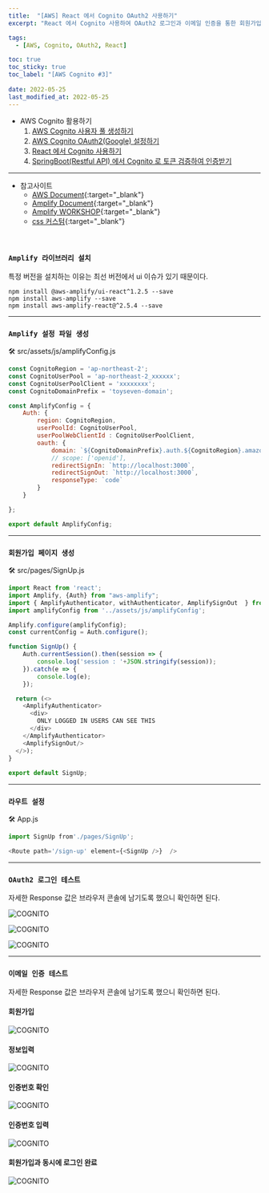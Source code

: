 ```yaml
---
title:  "[AWS] React 에서 Cognito OAuth2 사용하기"
excerpt: "React 에서 Cognito 사용하여 OAuth2 로그인과 이메일 인증을 통한 회원가입, 로그인을 해보자"

tags:
  - [AWS, Cognito, OAuth2, React]

toc: true
toc_sticky: true
toc_label: "[AWS Cognito #3]"
 
date: 2022-05-25
last_modified_at: 2022-05-25
---
```


- AWS Cognito 활용하기
  1.  [AWS Cognito 사용자 풀 생성하기](https://ymkmoon.github.io/Aws-02-Cognito/)
  2.  [AWS Cognito OAuth2(Google) 설정하기](https://ymkmoon.github.io/Aws-03-Cognito-OAuth2/)
  3.  [React 에서 Cognito 사용하기](https://ymkmoon.github.io/Aws-04-Cognito-React/)
  4.  [SpringBoot(Restful API) 에서 Cognito 로 토큰 검증하여 인증받기](https://ymkmoon.github.io/Aws-05-Springboot-Cognito/)

<hr/>

- 참고사이트
  - [AWS Document](https://aws.amazon.com/ko/getting-started/guides/deploy-webapp-amplify/module-two/){:target="_blank"}
  - [Amplify Document](https://docs.amplify.aws/lib/auth/start/q/platform/js/#configure-your-application){:target="_blank"}
  - [Amplify WORKSHOP](https://master.d3f5073vvso9t3.amplifyapp.com/lab2/contents/frontend/){:target="_blank"}
  - [css 커스텀](https://velog.io/@younge/AWS-Cognito%EC%99%80-Amplify%EB%A1%9C-%EB%A1%9C%EA%B7%B8%EC%9D%B8-%EA%B8%B0%EB%8A%A5-%EA%B5%AC%ED%98%84%ED%95%98%EA%B8%B0-React){:target="_blank"}

<br>


### ``Amplify 라이브러리 설치``

특정 버전을 설치하는 이유는 최선 버전에서 ui 이슈가 있기 때문이다. 

```console
npm install @aws-amplify/ui-react^1.2.5 --save
npm install aws-amplify --save
npm install aws-amplify-react@^2.5.4 --save
```

<hr/>

### ``Amplify 설정 파일 생성``

🛠 src/assets/js/amplifyConfig.js

```js
const CognitoRegion = 'ap-northeast-2';
const CognitoUserPool = 'ap-northeast-2_xxxxxx';
const CognitoUserPoolClient = 'xxxxxxxx';
const CognitoDomainPrefix = 'toyseven-domain';

const AmplifyConfig = {
    Auth: {
        region: CognitoRegion,
        userPoolId: CognitoUserPool,
        userPoolWebClientId : CognitoUserPoolClient,
        oauth: {
            domain: `${CognitoDomainPrefix}.auth.${CognitoRegion}.amazoncognito.com`,
            // scope: ['openid'],
            redirectSignIn: `http://localhost:3000`,
            redirectSignOut: `http://localhost:3000`,
            responseType: `code`
        }
    }

};

export default AmplifyConfig;

```

<hr/>

### ``회원가입 페이지 생성``

🛠 src/pages/SignUp.js

```js
import React from 'react';
import Amplify, {Auth} from "aws-amplify";
import { AmplifyAuthenticator, withAuthenticator, AmplifySignOut  } from "@aws-amplify/ui-react";
import amplifyConfig from '../assets/js/amplifyConfig';

Amplify.configure(amplifyConfig);
const currentConfig = Auth.configure();

function SignUp() {
    Auth.currentSession().then(session => {
        console.log('session : '+JSON.stringify(session));
    }).catch(e => {
        console.log(e);
    });

  return (<>
    <AmplifyAuthenticator>
      <div>
        ONLY LOGGED IN USERS CAN SEE THIS
      </div>
    </AmplifyAuthenticator>
    <AmplifySignOut/>
  </>);
}
  
export default SignUp;
```

<hr/>


### ``라우트 설정``

🛠 App.js

```js
import SignUp from'./pages/SignUp';

<Route path='/sign-up' element={<SignUp />}  />
```

<hr/>


### ``OAuth2 로그인 테스트``

자세한 Response 값은 브라우저 콘솔에 남기도록 했으니 확인하면 된다.

![COGNITO](/assets/image/aws/AWS_Cognito_React_01.PNG)

![COGNITO](/assets/image/aws/AWS_Cognito_React_02.PNG)

![COGNITO](/assets/image/aws/AWS_Cognito_React_03.PNG)

<hr/>


### ``이메일 인증 테스트``

자세한 Response 값은 브라우저 콘솔에 남기도록 했으니 확인하면 된다.

#### 회원가입

![COGNITO](/assets/image/aws/AWS_Cognito_React_04.PNG)

#### 정보입력

![COGNITO](/assets/image/aws/AWS_Cognito_React_05.PNG)

#### 인증번호 확인

![COGNITO](/assets/image/aws/AWS_Cognito_React_06.PNG)

#### 인증번호 입력

![COGNITO](/assets/image/aws/AWS_Cognito_React_07.PNG)

#### 회원가입과 동시에 로그인 완료 

![COGNITO](/assets/image/aws/AWS_Cognito_React_08.PNG)

